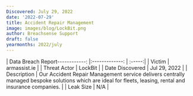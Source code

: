 ```yaml
---
Discovered: July 29, 2022
date: '2022-07-29'
title: Accident Repair Management
image: images/blog/LockBit.png
author: Breachsense Support
draft: false
yearmonths: 2022/july
---
```


| Data Breach Report------------:     |:-------------:    | :-----:|
| Victim      | armassist.ie      | 
| Threat Actor      | LockBit      | 
| Date Discovered      | Jul 29, 2022      | 
| Description      | Our Accident Repair Management service delivers centrally managed bespoke solutions which are ideal for fleets, leasing, rental and insurance companies.       | 
| Leak Size      | N/A      | 


